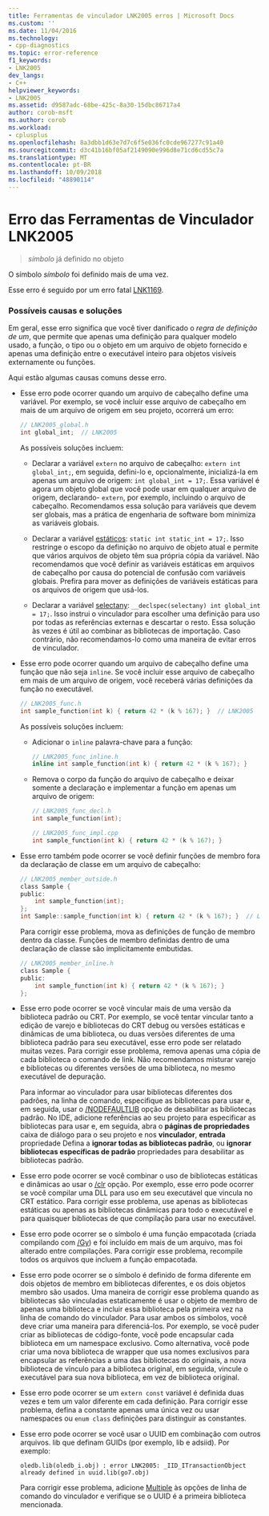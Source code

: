 ```yaml
---
title: Ferramentas de vinculador LNK2005 erros | Microsoft Docs
ms.custom: ''
ms.date: 11/04/2016
ms.technology:
- cpp-diagnostics
ms.topic: error-reference
f1_keywords:
- LNK2005
dev_langs:
- C++
helpviewer_keywords:
- LNK2005
ms.assetid: d9587adc-68be-425c-8a30-15dbc86717a4
author: corob-msft
ms.author: corob
ms.workload:
- cplusplus
ms.openlocfilehash: 8a3dbb1d63e7d7c6f5e036fc0cde967277c91a40
ms.sourcegitcommit: d3c41b16bf05af2149090e996d8e71cd6cd55c7a
ms.translationtype: MT
ms.contentlocale: pt-BR
ms.lasthandoff: 10/09/2018
ms.locfileid: "48890114"
---
```

# <a name="linker-tools-error-lnk2005"></a>Erro das Ferramentas de Vinculador LNK2005

> *símbolo* já definido no objeto

O símbolo *símbolo* foi definido mais de uma vez.

Esse erro é seguido por um erro fatal [LNK1169](../../error-messages/tool-errors/linker-tools-error-lnk1169.md).

### <a name="possible-causes-and-solutions"></a>Possíveis causas e soluções

Em geral, esse erro significa que você tiver danificado o *regra de definição de um*, que permite que apenas uma definição para qualquer modelo usado, a função, o tipo ou o objeto em um arquivo de objeto fornecido e apenas uma definição entre o executável inteiro para objetos visíveis externamente ou funções.

Aqui estão algumas causas comuns desse erro.

- Esse erro pode ocorrer quando um arquivo de cabeçalho define uma variável. Por exemplo, se você incluir esse arquivo de cabeçalho em mais de um arquivo de origem em seu projeto, ocorrerá um erro:

    ```h
    // LNK2005_global.h
    int global_int;  // LNK2005
    ```

   As possíveis soluções incluem:

   - Declarar a variável `extern` no arquivo de cabeçalho: `extern int global_int;`, em seguida, defini-lo e, opcionalmente, inicializá-la em apenas um arquivo de origem: `int global_int = 17;`. Essa variável é agora um objeto global que você pode usar em qualquer arquivo de origem, declarando- `extern`, por exemplo, incluindo o arquivo de cabeçalho. Recomendamos essa solução para variáveis que devem ser globais, mas a prática de engenharia de software bom minimiza as variáveis globais.

   - Declarar a variável [estáticos](../../cpp/storage-classes-cpp.md#static): `static int static_int = 17;`. Isso restringe o escopo da definição no arquivo de objeto atual e permite que vários arquivos de objeto têm sua própria cópia da variável. Não recomendamos que você definir as variáveis estáticas em arquivos de cabeçalho por causa do potencial de confusão com variáveis globais. Prefira para mover as definições de variáveis estáticas para os arquivos de origem que usá-los.

   - Declarar a variável [selectany](../../cpp/selectany.md): `__declspec(selectany) int global_int = 17;`. Isso instrui o vinculador para escolher uma definição para uso por todas as referências externas e descartar o resto. Essa solução às vezes é útil ao combinar as bibliotecas de importação. Caso contrário, não recomendamos-lo como uma maneira de evitar erros de vinculador.

- Esse erro pode ocorrer quando um arquivo de cabeçalho define uma função que não seja `inline`. Se você incluir esse arquivo de cabeçalho em mais de um arquivo de origem, você receberá várias definições da função no executável.

    ```h
    // LNK2005_func.h
    int sample_function(int k) { return 42 * (k % 167); }  // LNK2005
    ```

   As possíveis soluções incluem:

   - Adicionar o `inline` palavra-chave para a função:

        ```h
        // LNK2005_func_inline.h
        inline int sample_function(int k) { return 42 * (k % 167); }
        ```

   - Remova o corpo da função do arquivo de cabeçalho e deixar somente a declaração e implementar a função em apenas um arquivo de origem:

        ```h
        // LNK2005_func_decl.h
        int sample_function(int);
        ```

        ```cpp
        // LNK2005_func_impl.cpp
        int sample_function(int k) { return 42 * (k % 167); }
        ```

- Esse erro também pode ocorrer se você definir funções de membro fora da declaração de classe em um arquivo de cabeçalho:

    ```h
    // LNK2005_member_outside.h
    class Sample {
    public:
        int sample_function(int);
    };
    int Sample::sample_function(int k) { return 42 * (k % 167); }  // LNK2005
    ```

   Para corrigir esse problema, mova as definições de função de membro dentro da classe. Funções de membro definidas dentro de uma declaração de classe são implicitamente embutidas.

    ```h
    // LNK2005_member_inline.h
    class Sample {
    public:
        int sample_function(int k) { return 42 * (k % 167); }
    };
    ```

- Esse erro pode ocorrer se você vincular mais de uma versão da biblioteca padrão ou CRT. Por exemplo, se você tentar vincular tanto a edição de varejo e bibliotecas do CRT debug ou versões estáticas e dinâmicas de uma biblioteca, ou duas versões diferentes de uma biblioteca padrão para seu executável, esse erro pode ser relatado muitas vezes. Para corrigir esse problema, remova apenas uma cópia de cada biblioteca o comando de link. Não recomendamos misturar varejo e bibliotecas ou diferentes versões de uma biblioteca, no mesmo executável de depuração.

   Para informar ao vinculador para usar bibliotecas diferentes dos padrões, na linha de comando, especifique as bibliotecas para usar e, em seguida, usar o [/NODEFAULTLIB](../../build/reference/nodefaultlib-ignore-libraries.md) opção de desabilitar as bibliotecas padrão. No IDE, adicione referências ao seu projeto para especificar as bibliotecas para usar e, em seguida, abra o **páginas de propriedades** caixa de diálogo para o seu projeto e nos **vinculador**, **entrada** propriedade Defina a **ignorar todas as bibliotecas padrão**, ou **ignorar bibliotecas específicas de padrão** propriedades para desabilitar as bibliotecas padrão.

- Esse erro pode ocorrer se você combinar o uso de bibliotecas estáticas e dinâmicas ao usar o [/clr](../../build/reference/clr-common-language-runtime-compilation.md) opção. Por exemplo, esse erro pode ocorrer se você compilar uma DLL para uso em seu executável que vincula no CRT estático. Para corrigir esse problema, use apenas as bibliotecas estáticas ou apenas as bibliotecas dinâmicas para todo o executável e para quaisquer bibliotecas de que compilação para usar no executável.

- Esse erro pode ocorrer se o símbolo é uma função empacotada (criada compilando com [/Gy](../../build/reference/gy-enable-function-level-linking.md)) e foi incluído em mais de um arquivo, mas foi alterado entre compilações. Para corrigir esse problema, recompile todos os arquivos que incluem a função empacotada.

- Esse erro pode ocorrer se o símbolo é definido de forma diferente em dois objetos de membro em bibliotecas diferentes, e os dois objetos membro são usados. Uma maneira de corrigir esse problema quando as bibliotecas são vinculadas estaticamente é usar o objeto de membro de apenas uma biblioteca e incluir essa biblioteca pela primeira vez na linha de comando do vinculador. Para usar ambos os símbolos, você deve criar uma maneira para diferenciá-los. Por exemplo, se você puder criar as bibliotecas de código-fonte, você pode encapsular cada biblioteca em um namespace exclusivo. Como alternativa, você pode criar uma nova biblioteca de wrapper que usa nomes exclusivos para encapsular as referências a uma das bibliotecas do originais, a nova biblioteca de vínculo para a biblioteca original, em seguida, vincule o executável para sua nova biblioteca, em vez de biblioteca original.

- Esse erro pode ocorrer se um `extern const` variável é definida duas vezes e tem um valor diferente em cada definição. Para corrigir esse problema, defina a constante apenas uma única vez ou usar namespaces ou `enum class` definições para distinguir as constantes.

- Esse erro pode ocorrer se você usar o UUID em combinação com outros arquivos. lib que definam GUIDs (por exemplo, lib e adsiid). Por exemplo:

    ```Output
    oledb.lib(oledb_i.obj) : error LNK2005: _IID_ITransactionObject
    already defined in uuid.lib(go7.obj)
    ```

   Para corrigir esse problema, adicione [Multiple](../../build/reference/force-force-file-output.md) às opções de linha de comando do vinculador e verifique se o UUID é a primeira biblioteca mencionada.
